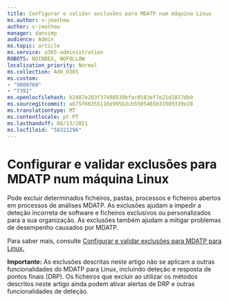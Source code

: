 ```yaml
---
title: Configurar e validar exclusões para MDATP num máquina Linux
ms.author: v-jmathew
author: v-jmathew
manager: dansimp
audience: Admin
ms.topic: article
ms.service: o365-administration
ROBOTS: NOINDEX, NOFOLLOW
localization_priority: Normal
ms.collection: Adm_O365
ms.custom:
- "9000760"
- "7391"
ms.openlocfilehash: b2487e283f37498539bfac0583ef7e21d1817db0
ms.sourcegitcommit: ab75f66355116e995b3cb5505465b31989339e28
ms.translationtype: MT
ms.contentlocale: pt-PT
ms.lasthandoff: 08/13/2021
ms.locfileid: "58321296"
---
```

# <a name="configure-and-validate-exclusions-for-mdatp-on-a-linux-machine"></a>Configurar e validar exclusões para MDATP num máquina Linux

Pode excluir determinados ficheiros, pastas, processos e ficheiros abertos em processos de análises MDATP. As exclusões ajudam a impedir a deteção incorreta de software e ficheiros exclusivos ou personalizados para a sua organização. As exclusões também ajudam a mitigar problemas de desempenho causados por MDATP.

Para saber mais, consulte [Configurar e validar exclusões para MDATP para Linux.](https://go.microsoft.com/fwlink/?linkid=2144517)

**Importante:** As exclusões descritas neste artigo não se aplicam a outras funcionalidades do MDATP para Linux, incluindo deteção e resposta de pontos finais (DRP). Os ficheiros que excluir ao utilizar os métodos descritos neste artigo ainda podem ativar alertas de DRP e outras funcionalidades de deteção.
